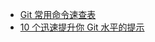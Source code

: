 - [Git 常用命令速查表](http://blog.chinaunix.net/uid-27714502-id-3435772.html)
- [10 个迅速提升你 Git 水平的提示](http://www.oschina.net/translate/10-tips-git-next-level)

